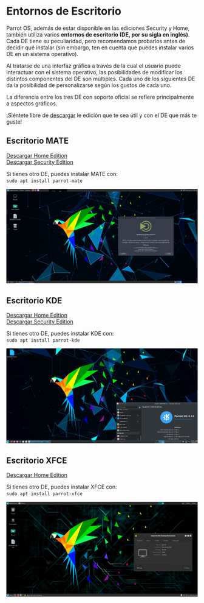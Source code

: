# Entornos de Escritorio #

Parrot OS, además de estar disponible en las ediciones Security y Home, también utiliza varios **entornos de escritorio (DE, por su sigla en inglés)**. Cada DE tiene su peculiaridad, pero recomendamos probarlos antes de decidir qué instalar (sin embargo, ten en cuenta que puedes instalar varios DE en un sistema operativo). 

Al tratarse de una interfaz gráfica a través de la cual el usuario puede interactuar con el sistema operativo, las posibilidades de modificar los distintos componentes del DE son múltiples. Cada uno de los siguientes DE da la posibilidad de personalizarse según los gustos de cada uno.

La diferencia entre los tres DE con soporte oficial se refiere principalmente a aspectos gráficos.

¡Siéntete libre de [descargar](https://parrotsec.org/download/) le edición que te sea útil y con el DE que más te guste! 

## Escritorio MATE ##

[Descargar Home Edition](https://download.parrot.sh/parrot/iso/4.11.2/Parrot-home-4.11.2_amd64.iso)
\
[Descargar Security Edition](https://download.parrot.sh/parrot/iso/4.11.2/Parrot-security-4.11.2_amd64.iso)

Si tienes otro DE, puedes instalar MATE con:
\
`sudo apt install parrot-mate`

<img src="./images/DE/mate.png"/>

## Escritorio KDE ##

[Descargar Home Edition](https://download.parrot.sh/parrot/iso/4.11.2/Parrot-kde-home-4.11.2_amd64.iso)
\
[Descargar Security Edition](https://download.parrot.sh/parrot/iso/4.11.2/Parrot-kde-security-4.11.2_amd64.iso)

Si tienes otro DE, puedes instalar KDE con:
\
`sudo apt install parrot-kde`

<img src="./images/DE/kde.png"/>

## Escritorio XFCE ##

[Descargar Home Edition](https://download.parrot.sh/parrot/iso/4.11.2/Parrot-xfce-4.11.2_amd64.iso)

Si tienes otro DE, puedes instalar XFCE con:
\
`sudo apt install parrot-xfce`

<img src="./images/DE/xfce.png"/>

